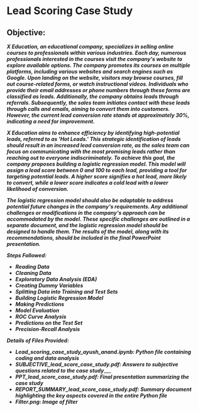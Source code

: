 # Lead Scoring Case Study

## Objective:

___X Education, an educational company, specializes in selling online courses to professionals within various industries. Each day, numerous professionals interested in the courses visit the company's website to explore available options. The company promotes its courses on multiple platforms, including various websites and search engines such as Google. Upon landing on the website, visitors may browse courses, fill out course-related forms, or watch instructional videos. Individuals who provide their email addresses or phone numbers through these forms are classified as leads. Additionally, the company obtains leads through referrals. Subsequently, the sales team initiates contact with these leads through calls and emails, aiming to convert them into customers. However, the current lead conversion rate stands at approximately 30%, indicating a need for improvement.___

___X Education aims to enhance efficiency by identifying high-potential leads, referred to as 'Hot Leads.' This strategic identification of leads should result in an increased lead conversion rate, as the sales team can focus on communicating with the most promising leads rather than reaching out to everyone indiscriminately. To achieve this goal, the company proposes building a logistic regression model. This model will assign a lead score between 0 and 100 to each lead, providing a tool for targeting potential leads. A higher score signifies a hot lead, more likely to convert, while a lower score indicates a cold lead with a lower likelihood of conversion.___

___The logistic regression model should also be adaptable to address potential future changes in the company's requirements. Any additional challenges or modifications in the company's approach can be accommodated by the model. These specific challenges are outlined in a separate document, and the logistic regression model should be designed to handle them. The results of the model, along with its recommendations, should be included in the final PowerPoint presentation.___

___Steps Followed:___
- ___Reading Data___
- ___Cleaning Data___
- ___Exploratory Data Analysis (EDA)___
- ___Creating Dummy Variables___
- ___Splitting Data into Training and Test Sets___
- ___Building Logistic Regression Model___
- ___Making Predictions___
- ___Model Evaluation___
- ___ROC Curve Analysis___
- ___Predictions on the Test Set___
- ___Precision-Recall Analysis___

___Details of Files Provided:___
- ___Lead_scoring_case_study_ayush_anand.ipynb: Python file containing coding and data analysis___
- ___SUBJECTIVE_lead_score_case_study.pdf: Answers to subjective questions related to the case study______
- ___PPT_lead_score_case_study.pdf: Final presentation summarizing the case study___
- ___REPORT_SUMMARY_lead_score_case_study.pdf: Summary document highlighting the key aspects covered in the entire Python file___
- ___Filter.png: Image of filter___
